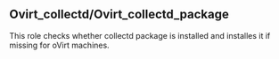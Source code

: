 ## Ovirt_collectd/Ovirt_collectd_package

This role checks whether collectd package is installed
and installes it if missing for oVirt machines.
